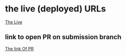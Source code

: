 #  the live (deployed) URLs 
[The Live](https://salsabilmislat.github.io/snakes-cafe/)

## link to open PR on submission branch
[The link Of PR](https://github.com/salsabilmislat/snakes-cafe/pull/1)


